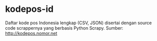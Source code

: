 # kodepos-id
Daftar kode pos Indonesia lengkap (CSV, JSON) disertai dengan source code scrappernya yang berbasis Python Scrapy. Sumber: http://kodepos.nomor.net
